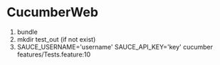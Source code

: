 # CucumberWeb

1. bundle
2. mkdir test_out (if not exist)
3. SAUCE_USERNAME='username' SAUCE_API_KEY='key' cucumber features/Tests.feature:10

